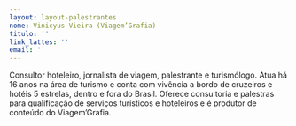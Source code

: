 ```yaml
---
layout: layout-palestrantes
nome: Vinicyus Vieira (Viagem’Grafia)
titulo: ''
link_lattes: ''
email: ''
---
```

 Consultor hoteleiro, jornalista de viagem, palestrante e turismólogo. Atua
  há 16 anos na área de turismo e conta com vivência a bordo de cruzeiros e hotéis
  5 estrelas, dentro e fora do Brasil. Oferece consultoria e palestras para qualificação
  de serviços turísticos e hoteleiros e é produtor de conteúdo do Viagem’Grafia.
